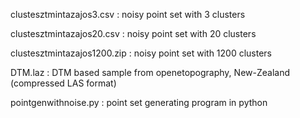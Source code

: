 clustesztmintazajos3.csv : noisy point set with 3 clusters

clustesztmintazajos20.csv : noisy point set with 20 clusters

clustesztmintazajos1200.zip : noisy point set with 1200 clusters

DTM.laz : DTM based sample from openetopography, New-Zealand (compressed LAS format)

pointgenwithnoise.py : point set generating program in python
